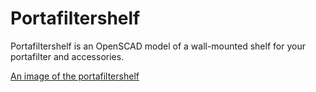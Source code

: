 # Portafiltershelf
Portafiltershelf is an OpenSCAD model of a wall-mounted shelf for your portafilter and accessories. 

[An image of the portafiltershelf](images/rendering.png)
